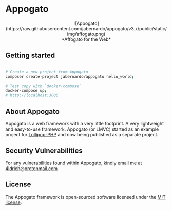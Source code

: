 # Appogato

<center>
![Appogato](https://raw.githubusercontent.com/jabernardo/appogato/v3.x/public/static/img/affogato.png)<br/>
*Affogato for the Web*
</center>

## Getting started

```bash

# Create a new project from Appogato
composer create-project jabernardo/appogato hello_world;

# Test copy with `docker-compose`
docker-compose up;
# http://localhost:3000

```

## About Appogato
Appogato is a web framework with a very little footprint. A very lightweight and easy-to-use framework.
Appogato (or LMVC) started as an example project for [Lollipop-PHP](https://github.com/jabernardo/lollipop-php) and now being published as a separate project.

## Security Vulnerabilities
For any vulnerabilities found within Appogato, kindly email me at 4ldrich@protonmail.com

## License

The Appogato framework is open-sourced software licensed under the [MIT license](http://opensource.org/licenses/MIT).
